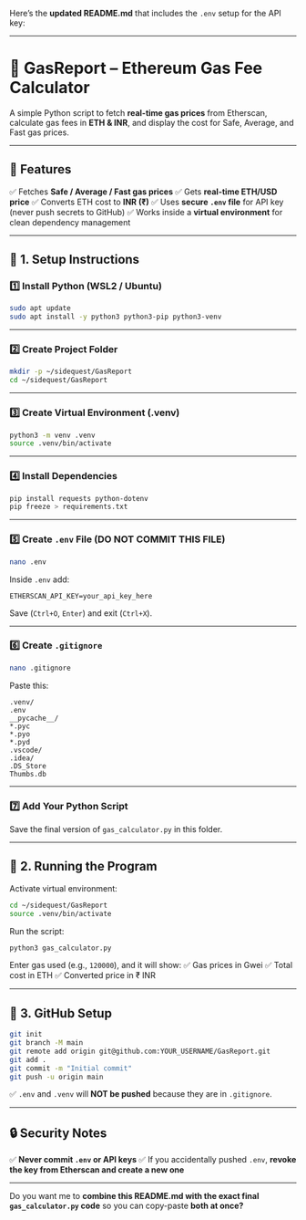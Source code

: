 Here’s the **updated README.md** that includes the `.env` setup for the API key:

---

# 🚀 GasReport – Ethereum Gas Fee Calculator

A simple Python script to fetch **real-time gas prices** from Etherscan, calculate gas fees in **ETH & INR**, and display the cost for Safe, Average, and Fast gas prices.

---

## 📌 Features

✅ Fetches **Safe / Average / Fast gas prices**
✅ Gets **real-time ETH/USD price**
✅ Converts ETH cost to **INR (₹)**
✅ Uses **secure `.env` file** for API key (never push secrets to GitHub)
✅ Works inside a **virtual environment** for clean dependency management

---

## 🔹 1. Setup Instructions

### **1️⃣ Install Python (WSL2 / Ubuntu)**

```bash
sudo apt update
sudo apt install -y python3 python3-pip python3-venv
```

---

### **2️⃣ Create Project Folder**

```bash
mkdir -p ~/sidequest/GasReport
cd ~/sidequest/GasReport
```

---

### **3️⃣ Create Virtual Environment (.venv)**

```bash
python3 -m venv .venv
source .venv/bin/activate
```

---

### **4️⃣ Install Dependencies**

```bash
pip install requests python-dotenv
pip freeze > requirements.txt
```

---

### **5️⃣ Create `.env` File (DO NOT COMMIT THIS FILE)**

```bash
nano .env
```

Inside `.env` add:

```
ETHERSCAN_API_KEY=your_api_key_here
```

Save (`Ctrl+O`, `Enter`) and exit (`Ctrl+X`).

---

### **6️⃣ Create `.gitignore`**

```bash
nano .gitignore
```

Paste this:

```
.venv/
.env
__pycache__/
*.pyc
*.pyo
*.pyd
.vscode/
.idea/
.DS_Store
Thumbs.db
```

---

### **7️⃣ Add Your Python Script**

Save the final version of `gas_calculator.py` in this folder.

---

## 🔹 2. Running the Program

Activate virtual environment:

```bash
cd ~/sidequest/GasReport
source .venv/bin/activate
```

Run the script:

```bash
python3 gas_calculator.py
```

Enter gas used (e.g., `120000`), and it will show:
✅ Gas prices in Gwei
✅ Total cost in ETH
✅ Converted price in ₹ INR

---

## 🔹 3. GitHub Setup

```bash
git init
git branch -M main
git remote add origin git@github.com:YOUR_USERNAME/GasReport.git
git add .
git commit -m "Initial commit"
git push -u origin main
```

✅ `.env` and `.venv` will **NOT be pushed** because they are in `.gitignore`.

---

## 🔒 Security Notes

✅ **Never commit `.env` or API keys**
✅ If you accidentally pushed `.env`, **revoke the key from Etherscan and create a new one**

---

Do you want me to **combine this README.md with the exact final `gas_calculator.py` code** so you can copy-paste **both at once?**
